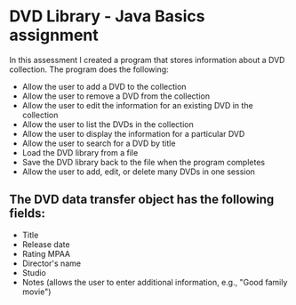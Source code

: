 # DVD Library - Java Basics assignment

In this assessment I created a program that stores information about a DVD collection. The program does the following:
- Allow the user to add a DVD to the collection
- Allow the user to remove a DVD from the collection
- Allow the user to edit the information for an existing DVD in the collection
- Allow the user to list the DVDs in the collection
- Allow the user to display the information for a particular DVD
- Allow the user to search for a DVD by title
- Load the DVD library from a file
- Save the DVD library back to the file when the program completes
- Allow the user to add, edit, or delete many DVDs in one session

## The DVD data transfer object has the following fields:
- Title
- Release date
- Rating MPAA 
- Director's name
- Studio
- Notes (allows the user to enter additional information, e.g., "Good family movie")
